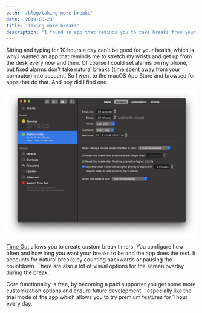 ```yaml
---
path: '/blog/taking-more-breaks'
date: '2019-08-23'
title: 'Taking more breaks'
description: 'I found an app that reminds you to take breaks from your computer.'
---
```


Sitting and typing for 10 hours a day can't be good for your health, which is why I wanted an app that reminds me to stretch my wrists and get up from the desk every now and then. Of course I could set alarms on my phone, but fixed alarms don't take natural breaks (time spent away from your computer) into account. So I went to the macOS App Store and browsed for apps that do that. And boy did I find one.

![Time Out Settings Screenshot](screenshot.png)

[Time Out](https://apps.apple.com/us/app/time-out-free/id402592703?mt=12) allows you to create custom break timers. You configure how often and how long you want your breaks to be and the app does the rest. It accounts for natural breaks by counting backwards or pausing the countdown. There are also a lot of visual options for the screen overlay during the break.

Core functionality is free, by becoming a paid supporter you get some more customization options and ensure future development. I especially like the trial mode of the app which allows you to try premium features for 1 hour every day.
